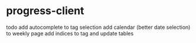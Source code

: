 # progress-client

todo
add autocomplete to tag selection
add calendar (better date selection) to weekly page
add indices to tag and update tables
